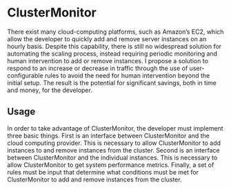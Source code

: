 ClusterMonitor
==============

There exist many cloud-computing platforms, such as Amazon’s EC2, which allow the developer to quickly add and remove server instances on an hourly basis. Despite this capability, there is still no widespread solution for automating the scaling process, instead requiring periodic monitoring and human intervention to add or remove instances. I propose a solution to respond to an increase or decrease in traffic through the use of user-configurable rules to avoid the need for human intervention beyond the initial setup. The result is the potential for significant savings, both in time and money, for the developer.

Usage
-----

In order to take advantage of ClusterMonitor, the developer must implement three basic things. First is an interface between ClusterMonitor and the cloud computing provider. This is necessary to allow ClusterMonitor to add instances to and remove instances from the cluster. Second is an interface between ClusterMonitor and the individual instances. This is necessary to allow ClusterMonitor to get system performance metrics. Finally, a set of rules must be input that determine what conditions must be met for ClusterMonitor to add and remove instances from the cluster.
